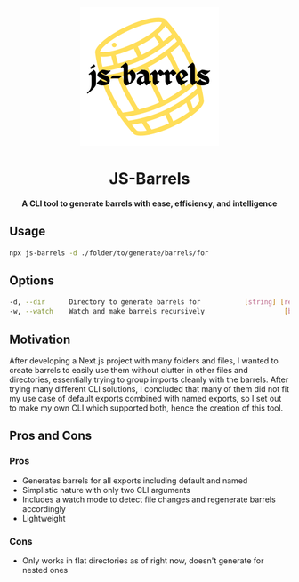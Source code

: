 <p align="center">
  <img height="250" src="./logo-light.png#gh-light-mode-only" />
</p>

<h1 align="center"> JS-Barrels </h1>
<p align="center">
  <b>A CLI tool to generate barrels with ease, efficiency, and intelligence</b>
</p>

## Usage

```bash
npx js-barrels -d ./folder/to/generate/barrels/for
```

## Options

```bash
-d, --dir      Directory to generate barrels for           [string] [required]
-w, --watch    Watch and make barrels recursively                    [boolean]
```

## Motivation

After developing a Next.js project with many folders and files, I wanted to create barrels to easily use them without clutter in other files and directories, essentially trying to group imports cleanly with the barrels. After trying many different CLI solutions, I concluded that many of them did not fit my use case of default exports combined with named exports, so I set out to make my own CLI which supported both, hence the creation of this tool.

## Pros and Cons

### Pros

- Generates barrels for all exports including default and named
- Simplistic nature with only two CLI arguments
- Includes a watch mode to detect file changes and regenerate barrels accordingly
- Lightweight

### Cons

- Only works in flat directories as of right now, doesn't generate for nested ones
